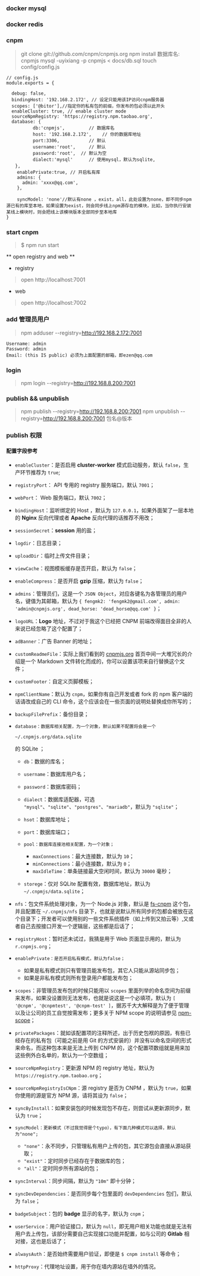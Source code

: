 ### docker mysql



### docker redis



### cnpm 

> git clone git://github.com/cnpm/cnpmjs.org 
> npm install
> 数据库名: cnpmjs
> mysql -uyixiang -p cnpmjs < docs/db.sql
> touch config/config.js
```
// config.js
module.exports = {

  debug: false,
  bindingHost: '192.168.2.172', // 设定只能用该IP访问cnpm服务器
  scopes: ['@bitor'],//指定你的私有包的前缀，你发布的包必须以此开头
  enableCluster: true, // enable cluster mode
  sourceNpmRegistry: 'https://registry.npm.taobao.org',
  database: {
          db:'cnpmjs',         // 数据库名
          host: '192.168.2.172',    // 你的数据库地址
          port:3306,           // 默认
          username:'root',     // 默认
          password:'root',  // 默认为空
          dialect:'mysql'      // 使用mysql，默认为sqlite,
　　},
    enablePrivate:true, // 开启私有库
    admins: {
      admin: 'xxxx@qq.com',
    },

    syncModel: 'none'//默认有none ，exist，all，此处设置为none，即不同步npm源已有的库至本地，如果设置为exist，则会同步线上npm源存在的模块，比如，当你执行安装某线上模块时，则会把线上该模块版本全部同步至本地库
}

```
### start cnpm
> $ npm run start

** open registry and web ** 
- registry
> open http://localhost:7001
- web
> open http://localhost:7002


### add 管理员用户
> npm adduser --registry=http://192.168.2.172:7001
```
Username: admin
Password: admin
Email: (this IS public) 必须为上面配置的邮箱，即ezen@qq.com
```

### login
> npm login --registry=http://192.168.8.200:7001

### publish && unpublish
> npm publish --registry=http://192.168.8.200:7001
> npm unpublish --registry=http://192.168.8.200:7001 包名@版本


### publish 权限



#### 配置字段参考

- `enableCluster`：是否启用 **cluster-worker** 模式启动服务，默认 `false`，生产环节推荐为 `true`;

- `registryPort`： API 专用的 registry 服务端口，默认 `7001`；

- `webPort`： Web 服务端口，默认 `7002`；

- `bindingHost`：监听绑定的 Host ，默认为 `127.0.0.1`，如果外面架了一层本地的 **Nginx** 反向代理或者 **Apache** 反向代理的话推荐不用改；

- `sessionSecret`：**session** 用的盐；

- `logdir`：日志目录；

- `uploadDir`：临时上传文件目录；

- `viewCache`：视图模板缓存是否开启，默认为 `false`；

- `enableCompress`：是否开启 **gzip** 压缩，默认为 `false`；

- `admins`：管理员们，这是一个 `JSON Object`，对应各键名为各管理员的用户名，键值为其邮箱，默认为 `{ fengmk2: 'fengmk2@gmail.com', admin: 'admin@cnpmjs.org', dead_horse: 'dead_horse@qq.com' }`；

- `logoURL`：**Logo** 地址，不过对于我这个已经把 CNPM 前端改得面目全非的人来说已经忽略了这个配置了；

- `adBanner`：广告 Banner 的地址；

- `customReadmeFile`：实际上我们看到的 [cnpmjs.org](http://cnpmjs.org/) 首页中间一大堆冗长的介绍是一个 Markdown 文件转化而成的，你可以设置该项来自行替换这个文件；

- `customFooter`：自定义页脚模板；

- `npmClientName`：默认为 `cnpm`，如果你有自己开发或者 fork 的 npm 客户端的话请改成自己的 CLI 命令，这个应该会在一些页面的说明处替换成你所写的；

- `backupFilePrefix`：备份目录；

- ```
  database：数据库相关配置，为一个对象，默认如果不配置将会是一个
  ```

   

  ```
  ~/.cnpmjs.org/data.sqlite
  ```

   

  的 SQLite ；

  - `db`：数据的库名；

  - `username`：数据库用户名；

  - `password`：数据库密码；

  - `dialect`：数据库适配器，可选 `"mysql"`、`"sqlite"`、`"postgres"`、`"mariadb"`，默认为 `"sqlite"`；

  - `hsot`：数据库地址；

  - `port`：数据库端口；

  - ```
    pool：数据库连接池相关配置，为一个对象；
    ```

    - `maxConnections`：最大连接数，默认为 `10`；
    - `minConnections`：最小连接数，默认为 `0`；
    - `maxIdleTime`：单条链接最大空闲时间，默认为 `30000` 毫秒；

  - `storege`：仅对 SQLite 配置有效，数据库地址，默认为 `~/.cnpmjs/data.sqlite`；

- `nfs`：包文件系统处理对象，为一个 Node.js 对象，默认是 [fs-cnpm](https://www.v2ex.com/t/292046) 这个包，并且配置在 `~/.cnpmjs/nfs` 目录下，也就是说默认所有同步的包都会被放在这个目录下；开发者可以使用别的一些文件系统插件（如上传到又拍云等）,又或者自己去按接口开发一个逻辑层，这些都是后话了；

- `registryHost`：暂时还未试过，我猜是用于 Web 页面显示用的，默认为 `r.cnpmjs.org`；

- ```
  enablePrivate：是否开启私有模式，默认为false；
  ```

  - 如果是私有模式则只有管理员能发布包，其它人只能从源站同步包；
  - 如果是非私有模式则所有登录用户都能发布包；

- `scopes`：非管理员发布包的时候只能用以 `scopes` 里面列举的命名空间为前缀来发布，如果没设置则无法发布，也就是说这是一个必填项，默认为 `[ '@cnpm', '@cnpmtest', '@cnpm-test' ]`，据苏千大大解释是为了便于管理以及让公司的员工自觉按需发布；更多关于 NPM scope 的说明请参见 [npm-scope](https://docs.npmjs.com/misc/scope)；

- `privatePackages`：就如该配置项的注释所述，出于历史包袱的原因，有些已经存在的私有包（可能之前是用 Git 的方式安装的）并没有以命名空间的形式来命名，而这种包本来是无法上传到 CNPM 的，这个配置项数组就是用来加这些例外白名单的，默认为一个空数组；

- `sourceNpmRegistry`：更新源 NPM 的 registry 地址，默认为 `https://registry.npm.taobao.org`；

- `sourceNpmRegistryIsCNpm`：源 registry 是否为 CNPM ，默认为 `true`，如果你使用的源是官方 NPM 源，请将其设为 `false`；

- `syncByInstall`：如果安装包的时候发现包不存在，则尝试从更新源同步，默认为 `true`；

- ```
  syncModel：更新模式（不过我觉得是个typo），有下面几种模式可以选择，默认为"none";
  ```

  - `"none"`：永不同步，只管理私有用户上传的包，其它源包会直接从源站获取；
  - `"exist"`：定时同步已经存在于数据库的包；
  - `"all"`：定时同步所有源站的包；

- `syncInterval`：同步间隔，默认为 `"10m"` 即十分钟；

- `syncDevDependencies`：是否同步每个包里面的 `devDependencies` 包们，默认为 `false`；

- `badgeSubject`：包的 **badge** 显示的名字，默认为 `cnpm`；

- `userService`：用户验证接口，默认为 `null`，即无用户相关功能也就是无法有用户去上传包，该部分需要自己实现接口功能并配置，如与公司的 **Gitlab** 相对接，这也是后话了；

- `alwaysAuth`：是否始终需要用户验证，即便是 `$ cnpm install` 等命令；

- `httpProxy`：代理地址设置，用于你在墙内源站在墙外的情况。